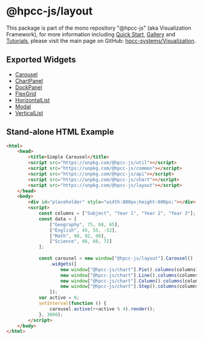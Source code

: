 # @hpcc-js/layout
This package is part of the mono repository "@hpcc-js" (aka Visualization Framework), for more information including [Quick Start](https://github.com/hpcc-systems/Visualization/wiki/Quick-Start), [Gallery](https://raw.githack.com/hpcc-systems/Visualization/trunk/demos/gallery/gallery.html) and [Tutorials](https://github.com/hpcc-systems/Visualization/wiki/Tutorials), please visit the main page on GitHub:  [hpcc-systems/Visualization](https://github.com/hpcc-systems/Visualization).

## Exported Widgets
* [Carousel](https://rawgit.com/hpcc-systems/Visualization/trunk/demos/gallery/playground.html?./samples/layout/Carousel.js)
* [ChartPanel](https://rawgit.com/hpcc-systems/Visualization/trunk/demos/gallery/playground.html?./samples/layout/Chart%20Panel.js)
* [DockPanel](https://rawgit.com/hpcc-systems/Visualization/trunk/demos/gallery/playground.html?./samples/layout/Dock%20Panel.js)
* [FlexGrid](https://rawgit.com/hpcc-systems/Visualization/trunk/demos/gallery/playground.html?./samples/layout/FlexGrid.js)
* [HorizontalList](https://rawgit.com/hpcc-systems/Visualization/trunk/demos/gallery/playground.html?./samples/layout/HorizontalList.js)
* [Modal](https://rawgit.com/hpcc-systems/Visualization/trunk/demos/gallery/playground.html?./samples/layout/Modal.js)
* [VerticalList](https://rawgit.com/hpcc-systems/Visualization/trunk/demos/gallery/playground.html?./samples/layout/VerticalList.js)

## Stand-alone HTML Example
```html
<html>
    <head>
        <title>Simple Carousel</title>
        <script src="https://unpkg.com/@hpcc-js/util"></script>
        <script src="https://unpkg.com/@hpcc-js/common"></script>
        <script src="https://unpkg.com/@hpcc-js/api"></script>
        <script src="https://unpkg.com/@hpcc-js/chart"></script>
        <script src="https://unpkg.com/@hpcc-js/layout"></script>
    </head>
    <body>
        <div id="placeholder" style="width:800px;height:600px;"></div>
        <script>
            const columns = ["Subject", "Year 1", "Year 2", "Year 3"];
            const data = [
                ["Geography", 75, 68, 65],
                ["English", 45, 55, -52],
                ["Math", 98, 92, 90],
                ["Science", 66, 60, 72]
            ];
            
            const carousel = new window["@hpcc-js/layout"].Carousel()
                .widgets([
                    new window["@hpcc-js/chart"].Pie().columns(columns).data(data),
                    new window["@hpcc-js/chart"].Line().columns(columns).data(data),
                    new window["@hpcc-js/chart"].Column().columns(columns).data(data),
                    new window["@hpcc-js/chart"].Step().columns(columns).data(data)
                ]);
            var active = 0;
            setInterval(function () {
                carousel.active(++active % 4).render();
            }, 3000);
        </script>
    </body>
</html>
```
